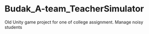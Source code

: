 # Budak_A-team_TeacherSimulator
 Old Unity game project for one of college assignment. Manage noisy students
